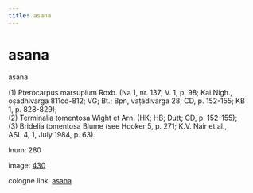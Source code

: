 ```yaml
---
title: asana
---
```


# asana

asana  <div n="P" />(1) Pterocarpus marsupium Roxb. (Na 1, nr. 137; V. 1, p. 98; Kai.Nigh., <div n="lb" />oṣadhivarga 811cd-812; VG; Bt.; Bpn, vaṭādivarga 28; CD, p. 152-155; KB <div n="lb" />1, p. 828-829); <div n="P" />(2) Terminalia tomentosa Wight et Arn. (HK; HB; Dutt; CD, p. 152-155); <div n="P" />(3) Bridelia tomentosa Blume (see Hooker 5, p. 271; K.V. Nair et al., <div n="lb" />ASL 4, 1, July 1984, p. 63).

lnum: 280

image: [430](https://www.sanskrit-lexicon.uni-koeln.de/scans/csl-apidev/servepdf.php?dict=snp&page=430)

cologne link: [asana](https://sanskrit-lexicon.uni-koeln.de/scans/csl-apidev/getword.php?dict=snp&key=asana)

